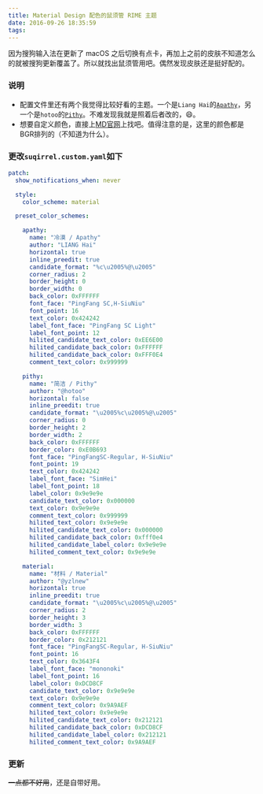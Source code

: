 ```yaml
---
title: Material Design 配色的鼠须管 RIME 主题
date: 2016-09-26 18:35:59
tags:
---
```


因为搜狗输入法在更新了 macOS 之后切换有点卡，再加上之前的皮肤不知道怎么的就被搜狗更新覆盖了。所以就找出鼠须管用吧。偶然发现皮肤还是挺好配的。

<!--more-->

### 说明

* 配置文件里还有两个我觉得比较好看的主题。一个是`Liang Hai`的[`Apathy`](https://zhuanlan.zhihu.com/p/19599206)，另一个是`hotoo`的[`Pithy`](https://github.com/hotoo/rime)。不难发现我就是照着后者改的，😄。
* 想要自定义颜色，直接上[MD官网](https://material.google.com/style/color.html)上找吧。值得注意的是，这里的颜色都是BGR排列的（不知道为什么）。

### 更改`suqirrel.custom.yaml`如下

```yaml
patch:
  show_notifications_when: never

  style:
    color_scheme: material

  preset_color_schemes:

    apathy:
      name: "冷漠 / Apathy"
      author: "LIANG Hai"
      horizontal: true
      inline_preedit: true
      candidate_format: "%c\u2005%@\u2005"
      corner_radius: 2
      border_height: 0
      border_width: 0
      back_color: 0xFFFFFF
      font_face: "PingFang SC,H-SiuNiu"
      font_point: 16
      text_color: 0x424242
      label_font_face: "PingFang SC Light"
      label_font_point: 12
      hilited_candidate_text_color: 0xEE6E00
      hilited_candidate_back_color: 0xFFFFFF
      hilited_candidate_back_color: 0xFFF0E4
      comment_text_color: 0x999999

    pithy:
      name: "简洁 / Pithy"
      author: "@hotoo"
      horizontal: false
      inline_preedit: true
      candidate_format: "\u2005%c\u2005%@\u2005"
      corner_radius: 0
      border_height: 2
      border_width: 2
      back_color: 0xFFFFFF
      border_color: 0xE0B693
      font_face: "PingFangSC-Regular, H-SiuNiu"
      font_point: 19
      text_color: 0x424242
      label_font_face: "SimHei"
      label_font_point: 18
      label_color: 0x9e9e9e
      candidate_text_color: 0x000000
      text_color: 0x9e9e9e
      comment_text_color: 0x999999
      hilited_text_color: 0x9e9e9e
      hilited_candidate_text_color: 0x000000
      hilited_candidate_back_color: 0xfff0e4
      hilited_candidate_label_color: 0x9e9e9e
      hilited_comment_text_color: 0x9e9e9e

    material:
      name: "材料 / Material"
      author: "@yzlnew"
      horizontal: true
      inline_preedit: true
      candidate_format: "\u2005%c\u2005%@\u2005"
      corner_radius: 2
      border_height: 3
      border_width: 3
      back_color: 0xFFFFFF
      border_color: 0x212121
      font_face: "PingFangSC-Regular, H-SiuNiu"
      font_point: 16
      text_color: 0x3643F4
      label_font_face: "mononoki"
      label_font_point: 16
      label_color: 0xDCD8CF
      candidate_text_color: 0x9e9e9e
      text_color: 0x9e9e9e
      comment_text_color: 0x9A9AEF
      hilited_text_color: 0x9e9e9e
      hilited_candidate_text_color: 0x212121
      hilited_candidate_back_color: 0xDCD8CF
      hilited_candidate_label_color: 0x212121
      hilited_comment_text_color: 0x9A9AEF
```

### 更新

~~一点都不好用~~，还是自带好用。





